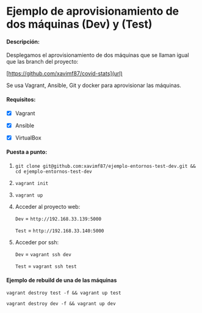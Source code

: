 # Ejemplo de aprovisionamiento de dos máquinas (Dev) y (Test)

#### Descripción:

Desplegamos el aprovisionamiento de dos máquinas que se llaman igual que las branch del proyecto:

[https://github.com/xavimf87/covid-stats](url)

Se usa Vagrant, Ansible, Git y docker para aprovisionar las máquinas.


#### Requisitos:

  
- [x] Vagrant
- [x] Ansible
- [x] VirtualBox



#### Puesta a punto:

1. `git clone git@github.com:xavimf87/ejemplo-entornos-test-dev.git && cd ejemplo-entornos-test-dev`

2. `vagrant init`

3. `vagrant up`

4. Acceder al proyecto web:

   `Dev` = `http://192.168.33.139:5000`

   `Test` = `http://192.168.33.140:5000`
5. Acceder por ssh:

   `Dev` = `vagrant ssh dev`

   `Test` = `vagrant ssh test`

#### Ejemplo de rebuild de una de las máquinas

`vagrant destroy test -f && vagrant up test`

`vagrant destroy dev -f && vagrant up dev`